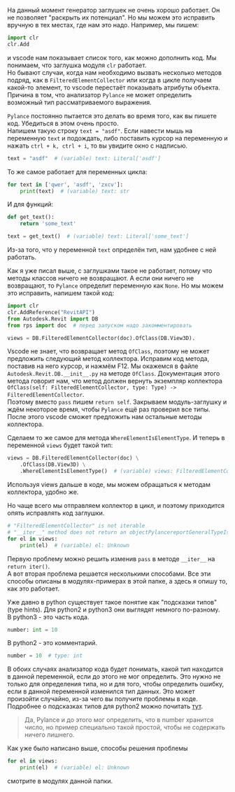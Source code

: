 На данный момент генератор заглушек не очень хорошо работает. Он не позволяет "раскрыть их потенциал".
Но мы можем это исправить вручную в тех местах, где нам это надо.
Например, мы пишем:
```py
import clr
clr.Add
```
и vscode нам показывает список того, как можно дополнить код. Мы понимаем, что заглушка модуля `clr` работает.  
Но бывают случаи, когда нам необходимо вызвать несколько методов подряд, как в `FilteredElementCollector` или когда в цикле получаем какой-то элемент, то vscode перестаёт показывать атрибуты объекта.  
Причина в том, что анализатор `Pylance` не может определить возможный тип рассматриваемого выражения.

`Pylance` постоянно пытается это делать во время того, как вы пишете код. Убедиться в этом очень просто.  
Напишем такую строку `text = "asdf"`. Если навести мышь на переменную `text` и подождать, либо поставить курсор на переменную и нажать `ctrl + k, ctrl + i`, то вы увидите окно с надписью.
```py
text = "asdf"  # (variable) text: Literal['asdf']
```

То же самое работает для переменных цикла:
```py
for text in ['qwer', 'asdf', 'zxcv']:
    print(text)  # (variable) text: str
```

И для функций:
```py
def get_text():
    return 'some_text'

text = get_text()  # (variable) text: Literal['some_text']
```

Из-за того, что у переменной `text` определён тип, нам удобнее с ней работать.

Как я уже писал выше, с заглушками такое не работает, потому что методы классов ничего не возвращают.
А если они ничего не возвращают, то `Pylance` определит переменную как `None`.
Но мы можем это исправить, напишем такой код:
```py
import clr
clr.AddReference("RevitAPI")
from Autodesk.Revit import DB
from rps import doc  # перед запуском надо закомментировать

views = DB.FilteredElementCollector(doc).OfClass(DB.View3D).
```

Vscode не знает, что возвращает метод `OfClass`, поэтому не может предложить следующий метод коллектора.
Исправим код метода, поставив на него курсор, и нажмём F12. Мы окажемся в файле `Autodesk.Revit.DB.__init__.py` на методе `OfClass`.
Документация этого метода говорит нам, что метод должен вернуть экземпляр коллектора `OfClass(self: FilteredElementCollector, type: Type) -> FilteredElementCollector`.  
Поэтому вместо `pass` пишем `return self`. Закрываем модуль-заглушку и ждём некоторое время, чтобы `Pylance` ещё раз проверил все типы.
После этого vscode сможет предложить нам остальные методы коллектора.

Сделаем то же самое для метода `WhereElementIsElementType`. И теперь в переменной `views` будет такой тип:
```py
views = DB.FilteredElementCollector(doc) \
    .OfClass(DB.View3D) \
    .WhereElementIsElementType()  # (variable) views: FilteredElementCollector
```

Используя views дальше в коде, мы можем обращаться к методам коллектора, удобно же.

Но чаще всего мы отправляем коллектор в цикл, и поэтому приходится опять исправлять код заглушки.
```py
# "FilteredElementCollector" is not iterable
# "__iter__" method does not return an objectPylancereportGeneralTypeIssues
for el in views:
    print(el)  # (variable) el: Unknown
```

Первую проблему можно решить изменив `pass` в методе `__iter__` на `return iter()`.  
А вот вторая проблема решается несколькими способами. Все эти способы описаны в модулях-примерах в этой папке, а здесь я опишу то, как это работает.

Уже давно в python существует такое понятие как "подсказки типов" (type hints).
Для python2 и python3 они выглядят немного по-разному.  
В python3 - это часть кода.
```py
number: int = 10
```

В python2 - это комментарий.
```py
number = 10  # type: int
```

В обоих случаях анализатор кода будет понимать, какой тип находится в данной переменной, если до этого не мог определить. Это нужно не только для определения типа, но и для того, чтобы определить ошибку, если в данной переменной изменился тип данных. Это может произойти случайно, из-за чего вы получите проблемы в коде.  
Подробнее о подсказках типов для python2 можно почитать [тут](https://mypy.readthedocs.io/en/stable/cheat_sheet.html).

>Да, Pylance и до этого мог определить, что в number хранится число, но пример специально такой простой, чтобы не содержать ничего лишнего.

Как уже было написано выше, способы решения проблемы
```py
for el in views:
    print(el)  # (variable) el: Unknown
```
смотрите в модулях данной папки.
